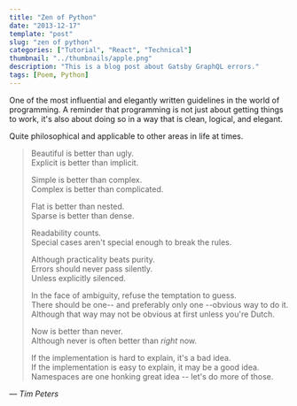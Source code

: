 ```yaml
---
title: "Zen of Python"
date: "2013-12-17"
template: "post"
slug: "zen of python"
categories: ["Tutorial", "React", "Technical"]
thumbnail: "../thumbnails/apple.png"
description: "This is a blog post about Gatsby GraphQL errors."
tags: [Poem, Python]
---
```


One of the most influential and elegantly written guidelines in the world of programming. A reminder that programming is not just about getting things to work, it's also about doing so in a way that is clean, logical, and elegant. 

Quite philosophical and applicable to other areas in life at times. 

> Beautiful is better than ugly.  
> Explicit is better than implicit.  
>  
> Simple is better than complex.  
> Complex is better than complicated.  
>  
> Flat is better than nested.  
> Sparse is better than dense.  
>  
> Readability counts.  
> Special cases aren't special enough to break the rules.  
>  
> Although practicality beats purity.  
> Errors should never pass silently.  
> Unless explicitly silenced.  
>  
> In the face of ambiguity, refuse the temptation to guess.  
> There should be one-- and preferably only one --obvious way to do it.  
> Although that way may not be obvious at first unless you're Dutch.  
>  
> Now is better than never.  
> Although never is often better than *right* now.  
>  
> If the implementation is hard to explain, it's a bad idea.  
> If the implementation is easy to explain, it may be a good idea.  
> Namespaces are one honking great idea -- let's do more of those.  

— *Tim Peters*  

